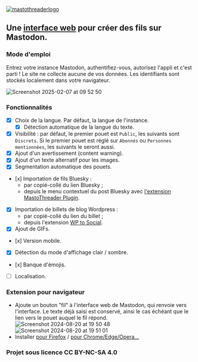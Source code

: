 [![mastothreaderlogo](https://github.com/user-attachments/assets/62ced5f6-402b-4cc4-b998-7e6897fe9244)](https://mastothreader.prendrelangue.fr/)

## Une [interface web](https://mastothreader.prendrelangue.fr/) pour créer des fils sur Mastodon.

### Mode d'emploi
Entrez votre instance Mastodon, authentifiez-vous, autorisez l'appli et c'est parti !
Le site ne collecte aucune de vos données. Les identifiants sont stockés localement dans votre navigateur.  
  
![Screenshot 2025-02-07 at 09 52 50](https://github.com/user-attachments/assets/155e37c6-81ce-45ff-8f11-921ffd39521f)

### Fonctionnalités
- [x] Choix de la langue. Par défaut, la langue de l'instance.
    - [x] Détection automatique de la langue du texte.
- [x] Visibilité : par défaut, le premier pouet est `Public`, les suivants sont `Discrets`. Si le premier pouet est réglé sur `Abonnés` ou `Personnes mentionnées`, les suivants le seront aussi.
- [x] Ajout d'un avertissement (content warning).
- [x] Ajout d'un texte alternatif pour les images.
- [x] Segmentation automatique des pouets.
- [x] Importation de fils Bluesky :
    - par copié-collé du lien Bluesky ;
    - depuis le menu contextuel du post Bluesky avec [l'extension MastoThreader Plugin](https://github.com/fmoncomble/mastothreader?tab=readme-ov-file#extension-pour-navigateur).
- [x] Importation de billets de blog Wordpress :
    - par copié-collé du lien du billet ;
    - depuis l'extension [WP to Social](https://github.com/fmoncomble/wp-to-social).
- [x] Ajout de GIFs.
- [x] Version mobile.
- [x] Détection du mode d'affichage clair / sombre.
- [x] Banque d'émojis.
- [ ] Localisation.

### Extension pour navigateur
- Ajoute un bouton "fil" à l'interface web de Mastodon, qui renvoie vers l'interface. Le texte déjà saisi est conservé, ainsi le cas échéant que le lien vers le pouet auquel le fil répond.  
  ![Screenshot 2024-08-20 at 19 50 48](https://github.com/user-attachments/assets/025d8c20-3bd3-4a54-9094-663c45134e2b)![Screenshot 2024-08-20 at 19 51 01](https://github.com/user-attachments/assets/32f9ebb1-e01d-40bc-99ce-6543073447fe)
- Installer [pour Firefox](https://github.com/fmoncomble/mastothreader/releases/latest/download/mastothreader.xpi) / [pour Chrome/Edge/Opera...](https://chromewebstore.google.com/detail/mastothreader-plugin/majdplkphamfebljfgebiniknbodhdgi)

### Projet sous licence CC BY-NC-SA 4.0
